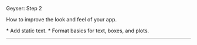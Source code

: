 <font class = "gemini-h2">Geyser: Step 2</font>

<p class = "gemini-font">
How to improve the look and feel of your app.
</p>
* Add static text.
* Format basics for text, boxes, and plots.

<hr>
